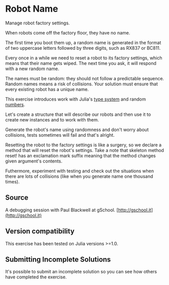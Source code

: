 # Robot Name

Manage robot factory settings.

When robots come off the factory floor, they have no name.

The first time you boot them up, a random name is generated in the format
of two uppercase letters followed by three digits, such as RX837 or BC811.

Every once in a while we need to reset a robot to its factory settings,
which means that their name gets wiped. The next time you ask, it will
respond with a new random name.

The names must be random: they should not follow a predictable sequence.
Random names means a risk of collisions. Your solution must ensure that
every existing robot has a unique name.

This exercise introduces work with Julia's [type system](http://docs.julialang.org/en/stable/manual/types/)
and random [numbers](http://docs.julialang.org/en/stable/stdlib/numbers/).

Let's create a structure that will describe our robots
and then use it to create new instances and to work with them.

Generate the robot's name using randomness and don't worry about
collisions, tests sometimes will fail and that's alright.

Resetting the robot to the factory settings is like a surgery,
so we declare a method that will reset the robot's settings.
Take a note that skeleton method reset! has an exclamation mark suffix
meaning that the method changes given argument's contents.

Futhermore, experiment with testing and check out the situations when
there are lots of collisions (like when you generate name one thousand times).


## Source

A debugging session with Paul Blackwell at gSchool. [http://gschool.it](http://gschool.it)


## Version compatibility
This exercise has been tested on Julia versions >=1.0.

## Submitting Incomplete Solutions
It's possible to submit an incomplete solution so you can see how others have completed the exercise.
